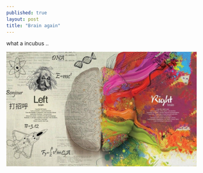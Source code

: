 ```yaml
---
published: true
layout: post
title: "Brain again"
---
```


<div class=message>
what a incubus ..
</div>

![Are you right, or left :)](/media/left_right_side_of_brain-1280x768.jpg)